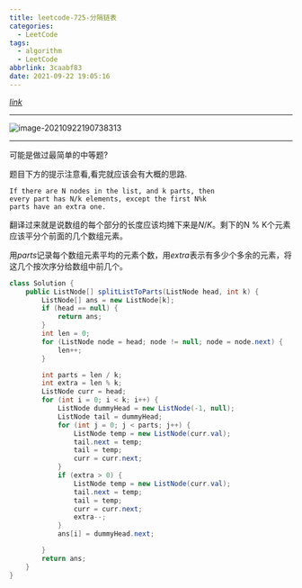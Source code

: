 ```yaml
---
title: leetcode-725-分隔链表
categories:
  - LeetCode
tags:
  - algorithm
  - LeetCode
abbrlink: 3caabf83
date: 2021-09-22 19:05:16
---
```


[$link$](https://leetcode-cn.com/problems/split-linked-list-in-parts/)

<hr/>

![image-20210922190738313](https://gitee.com/cao_ziqiang/img/raw/master/20210922190738.png)

<hr/>

可能是做过最简单的中等题?

题目下方的提示注意看,看完就应该会有大概的思路.

```
If there are N nodes in the list, and k parts, then 
every part has N/k elements, except the first N%k 
parts have an extra one.
```

翻译过来就是说数组的每个部分的长度应该均摊下来是$N / K$。剩下的N % K个元素应该平分个前面的几个数组元素。

用$parts$记录每个数组元素平均的元素个数，用$extra$表示有多少个多余的元素，将这几个按次序分给数组中前几个。

```java
class Solution {
    public ListNode[] splitListToParts(ListNode head, int k) {
        ListNode[] ans = new ListNode[k];
        if (head == null) {
            return ans;
        }
        int len = 0;
        for (ListNode node = head; node != null; node = node.next) {
            len++;
        }

        int parts = len / k;
        int extra = len % k;
        ListNode curr = head;
        for (int i = 0; i < k; i++) {
            ListNode dummyHead = new ListNode(-1, null);
            ListNode tail = dummyHead;
            for (int j = 0; j < parts; j++) {
                ListNode temp = new ListNode(curr.val);
                tail.next = temp;
                tail = temp;
                curr = curr.next;
            }
            if (extra > 0) {
                ListNode temp = new ListNode(curr.val);
                tail.next = temp;
                tail = temp;
                curr = curr.next;
                extra--;
            }
            ans[i] = dummyHead.next;

        }
        return ans;
    }
}
```

